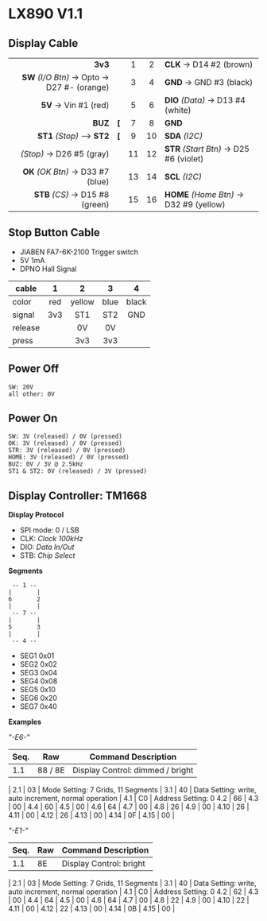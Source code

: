 LX890 V1.1
==========

Display Cable
-------------

|                                   | |   |   |                        |
|---------------------------------:|-:|:-:|:-:|------------------------|
**3v3**                             | | 1 | 2 | **CLK** -> D14 #2 (brown)
**SW** *(I/O Btn)* -> Opto -> D27 #- (orange) | | 3 | 4 | **GND** -> GND #3 (black)
**5V** -> Vin #1 (red)              | | 5 | 6 | **DIO** *(Data)* -> D13 #4 (white)
**BUZ**                         |**[**| 7 | 8 | **GND**
**ST1** *(Stop)* --> **ST2**    |**[**| 9 | 10| **SDA** *(I2C)*
*(Stop)* -> D26 #5 (gray)           | | 11| 12| **STR** *(Start Btn)* -> D25 #6 (violet)
**OK** *(OK Btn)* -> D33 #7 (blue)  | | 13| 14| **SCL** *(I2C)*
**STB** *(CS)* -> D15 #8 (green)    | | 15| 16| **HOME** *(Home Btn)* -> D32 #9 (yellow)


Stop Button Cable
-----------------

 - JIABEN FA7-6K-2100 Trigger switch
 - 5V 1mA
 - DPNO Hall Signal


cable   | 1    | 2    | 3    | 4    
--------|:----:|:----:|:----:|:----:
color   | red  |yellow| blue |black 
signal  | 3v3  | ST1  | ST2  | GND  
release |      | 0V   | 0V   |
press   |      | 3v3  | 3v3  |



Power Off
---------

	SW: 20V
	all other: 0V

Power On
----------

	SW: 3V (released) / 0V (pressed)
	OK: 3V (released) / 0V (pressed)
	STR: 3V (released) / 0V (pressed)
	HOME: 3V (released) / 0V (pressed)
	BUZ: 0V / 3V @ 2.5kHz
	ST1 & ST2: 0V (released) / 3V (pressed)

Display Controller: TM1668 
--------------------------

**Display Protocol**

 - SPI mode: 0 / LSB
 - CLK: *Clock 100kHz*
 - DIO: *Data In/Out*
 - STB: *Chip Select*



**Segments**

	 -- 1 --
	|       |
	6       2
	|       |
	 -- 7 --
	|       |
	5       3
	|       |
	 -- 4 --
 
 - SEG1 0x01
 - SEG2 0x02
 - SEG3 0x04
 - SEG4 0x08
 - SEG5 0x10
 - SEG6 0x20
 - SEG7 0x40






**Examples**

*"-E6-"*

| Seq. | Raw | Command Description |
---|-----|--
 1.1 | 88 / 8E | Display Control: dimmed / bright
|
 2.1 | 03 | Mode Setting: 7 Grids, 11 Segments
|
 3.1 | 40 | Data Setting: write, auto increment, normal operation
 |
 4.1 | C0 | Address Setting: 0
 4.2 | 66 | 
 4.3 | 00 |
 4.4 | 60 |
 4.5 | 00 |
 4.6 | 64 |
 4.7 | 00 |
 4.8 | 26 |
 4.9 | 00 |
 4.10 | 26 |
 4.11 | 00 |
 4.12 | 26 |
 4.13 | 00 |
 4.14 | 0F |
 4.15 | 00 |

*"-E1-"*

| Seq. | Raw | Command Description |
---|-----|--
 1.1 | 8E | Display Control: bright
|
 2.1 | 03 | Mode Setting: 7 Grids, 11 Segments
|
 3.1 | 40 | Data Setting: write, auto increment, normal operation
 |
 4.1 | C0 | Address Setting: 0
 4.2 | 62 | 
 4.3 | 00 |
 4.4 | 64 |
 4.5 | 00 |
 4.6 | 64 |
 4.7 | 00 |
 4.8 | 22 |
 4.9 | 00 |
 4.10 | 22 |
 4.11 | 00 |
 4.12 | 22 |
 4.13 | 00 |
 4.14 | 0B |
 4.15 | 00 |

